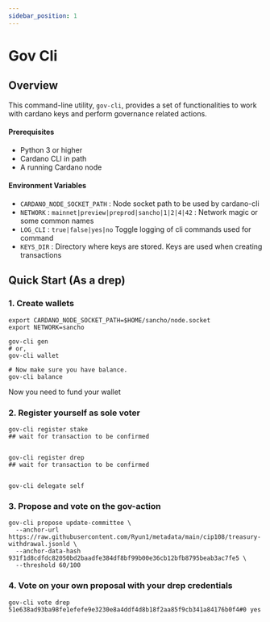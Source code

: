 ```yaml
---
sidebar_position: 1
---
```

# Gov Cli

## Overview

This command-line utility, `gov-cli`, provides a set of functionalities to work with cardano keys and perform governance related actions.

#### Prerequisites

- Python 3 or higher
- Cardano CLI in path
- A running Cardano node

#### Environment Variables

- `CARDANO_NODE_SOCKET_PATH` : Node socket path to be used by cardano-cli
- `NETWORK` : `mainnet|preview|preprod|sancho|1|2|4|42` : Network magic or some common names
- `LOG_CLI` : `true|false|yes|no` Toggle logging of cli commands used for command
- `KEYS_DIR` : Directory where keys are stored. Keys are used when creating transactions

## Quick Start (As a drep)

### 1. Create wallets
```
export CARDANO_NODE_SOCKET_PATH=$HOME/sancho/node.socket
export NETWORK=sancho

gov-cli gen
# or,
gov-cli wallet 

# Now make sure you have balance.
gov-cli balance
```
Now you need to fund your wallet

### 2. Register yourself as sole voter
```
gov-cli register stake
## wait for transaction to be confirmed


gov-cli register drep
## wait for transaction to be confirmed


gov-cli delegate self
```

### 3. Propose and vote on the gov-action
```
gov-cli propose update-committee \
  --anchor-url https://raw.githubusercontent.com/Ryun1/metadata/main/cip108/treasury-withdrawal.jsonld \
  --anchor-data-hash 931f1d8cdfdc82050bd2baadfe384df8bf99b00e36cb12bfb8795beab3ac7fe5 \
  --threshold 60/100 

```


### 4. Vote on your own proposal with your drep credentials
```
gov-cli vote drep 51e638ad93ba98fe1efefe9e3230e8a4ddf4d8b18f2aa85f9cb341a84176b0f4#0 yes
```


